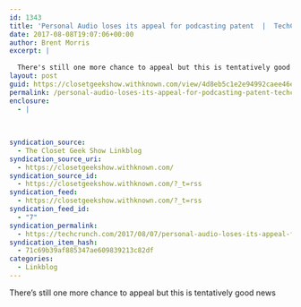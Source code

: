 ```yaml
---
id: 1343
title: 'Personal Audio loses its appeal for podcasting patent  |  TechCrunch'
date: 2017-08-08T19:07:06+00:00
author: Brent Morris
excerpt: |
  
  There's still one more chance to appeal but this is tentatively good news
layout: post
guid: https://closetgeekshow.withknown.com/view/4d8eb5c1e2e94992caee46e06ec2c46a
permalink: /personal-audio-loses-its-appeal-for-podcasting-patent-techcrunch/
enclosure:
  - |
    
    
    
syndication_source:
  - The Closet Geek Show Linkblog
syndication_source_uri:
  - https://closetgeekshow.withknown.com/
syndication_source_id:
  - https://closetgeekshow.withknown.com/?_t=rss
syndication_feed:
  - https://closetgeekshow.withknown.com/?_t=rss
syndication_feed_id:
  - "7"
syndication_permalink:
  - https://techcrunch.com/2017/08/07/personal-audio-loses-its-appeal-for-podcasting-patent
syndication_item_hash:
  - 71c69b39af885347ae609839213c82df
categories:
  - Linkblog
---
```

<div class="known-bookmark">
  <div class="e-content">
    <p>
      There&#8217;s still one more chance to appeal but this is tentatively good news
    </p>
  </div>
</div>